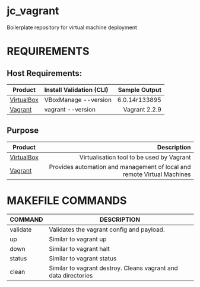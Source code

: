 # jc_vagrant
Boilerplate repository for virtual machine deployment

# REQUIREMENTS
## Host Requirements:
| Product | Install Validation (CLI)| Sample Output |
| ------- |:------------------------| -------------:|
| [VirtualBox](https://www.virtualbox.org/) | VBoxManage --version | 6.0.14r133895 |
| [Vagrant](https://www.vagrantup.com/) | vagrant --version | Vagrant 2.2.9 |

## Purpose
| Product | Description |
| ------- | -----------:|
| [VirtualBox](https://www.virtualbox.org/) | Virtualisation tool to be used by Vagrant |
| [Vagrant](https://www.vagrantup.com/) | Provides automation and management of local and remote Virtual Machines |


# MAKEFILE COMMANDS
| COMMAND | DESCRIPTION |
| ------- | ----------- |
| validate | Validates the vagrant config and payload. |
| up | Similar to vagrant up |
| down | Similar to vagrant halt |
| status | Similar to vagrant status |
| clean | Similar to vagrant destroy. Cleans vagrant and data directories |

